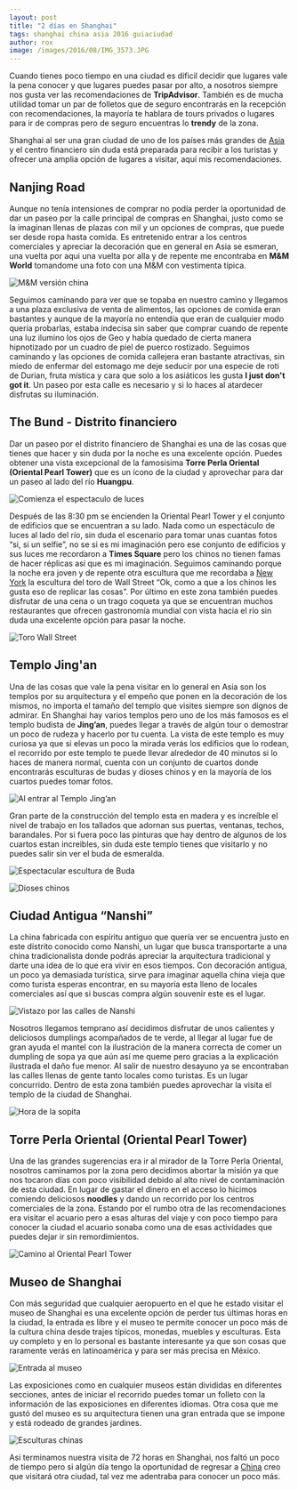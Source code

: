 ```yaml
---
layout: post
title: "2 días en Shanghai"
tags: shanghai china asia 2016 guiaciudad
author: rox
image: /images/2016/08/IMG_3573.JPG
---
```


Cuando tienes poco tiempo en una ciudad es dificil decidir que lugares vale la pena conocer y que lugares puedes pasar por alto, a nosotros siempre nos gusta ver las recomendaciones de **TripAdvisor**. También es de mucha utilidad tomar un par de folletos que de seguro encontrarás en la recepción con recomendaciones, la mayoría te hablara de tours privados o lugares para ir de compras pero de seguro encuentras lo **trendy** de la zona.

Shanghai al ser una gran ciudad de uno de los países más grandes de [Asia](/tag/asia/) y el centro financiero sin duda está preparada para recibir a los turistas y ofrecer una amplia opción de lugares a visitar, aquí mis recomendaciones.

## Nanjing Road

Aunque no tenía intensiones de comprar no podía perder la oportunidad de dar un paseo por la calle principal de compras en Shanghai, justo como se la imaginan llenas de plazas con  mil y un opciones de compras, que puede ser desde ropa hasta comida. Es entretenido entrar a los centros comerciales y apreciar la decoración que en general en Asia se esmeran, una vuelta por aqui una vuelta por alla y de repente me encontraba en **M&M World** tomandome una foto con una M&M con vestimenta típica.

![M&M versión china](/images/2016/08/IMG_3367.JPG)

Seguimos caminando para ver que se topaba en nuestro camino y llegamos a una plaza exclusiva de venta de alimentos, las opciones de comida eran bastantes y aunque de la mayoría no entendía que eran de cualquier modo quería probarlas, estaba indecisa sin saber que comprar cuando de repente una luz ilumino los ojos de Geo y había quedado de cierta manera hipnotizado por un cuadro de piel de puerco rostizado. Seguimos caminando y las opciones de comida callejera eran bastante atractivas, sin miedo de enfermar del estomago me deje seducir por una especie de roti de Durian, fruta mística y cara que solo a los asiáticos les gusta **I just don't got it**. Un paseo por esta calle es necesario y si lo haces al atardecer disfrutas su iluminación.

## The Bund - Distrito financiero

Dar un paseo por el distrito financiero de Shanghai es una de las cosas que tienes que hacer y sin duda por la noche es una excelente opción. Puedes obtener una vista excepcional de la famosisima  **Torre Perla Oriental (Oriental Pearl Tower)** que es un ícono de la ciudad y aprovechar para dar un paseo al lado del río **Huangpu**. 

![Comienza el espectaculo de luces](/images/2016/08/IMG_3417.JPG)

Después de las 8:30 pm se encienden la Oriental Pearl Tower y el conjunto de edificios que se encuentran a su lado. Nada como un espectáculo de luces al lado del río, sin duda el escenario para tomar unas cuantas fotos “si, si un selfie”, no se si es mi imaginación pero ese conjunto de edificios y sus luces me recordaron a **Times Square** pero los chinos no tienen famas de hacer réplicas así que es mi imaginación. Seguimos caminando porque la noche era joven y de repente otra escultura que me recordaba a [New York](/tag/new-york/) la escultura del toro de Wall Street “Ok, como a que a los chinos les gusta eso de replicar las cosas”. Por último en este zona también puedes disfrutar de una cena o un trago coqueta ya que se encuentran muchos restaurantes que ofrecen gastronomía mundial con vista hacia el río sin duda una excelente opción para pasar la noche.

![Toro Wall Street](/images/2016/08/IMG_3436.JPG)

## Templo Jing'an

Una de las cosas que vale la pena visitar en lo general en Asia son los templos por su arquitectura y el empeño que ponen en la decoración de los mismos, no importa el tamaño del templo que visites siempre son dignos de admirar. En Shanghai hay varios templos pero uno de los más famosos es el templo budista de **Jing’an**, puedes llegar a través de algún tour o demostrar un poco de rudeza y hacerlo por tu cuenta. La vista de este templo es muy curiosa ya que si elevas un poco la mirada verás los edificios que lo rodean, el recorrido por este templo te puede llevar alrededor de 40 minutos si lo haces de manera normal, cuenta con un conjunto de cuartos donde encontrarás esculturas de budas y dioses chinos y en la mayoría de los cuartos puedes tomar fotos. 

![Al entrar al Templo Jing’an](/images/2016/08/IMG_3451.JPG)

Gran parte de la construcción del templo esta en madera y es increíble el nivel de trabajo en los tallados que adornan sus puertas, ventanas, techos, barandales. Por si fuera poco las pinturas que hay dentro de algunos de los cuartos estan increibles, sin duda este templo tienes que visitarlo y no puedes salir sin ver el buda de esmeralda.

![Espectacular escultura de Buda](/images/2016/08/IMG_3509.JPG)

![Dioses chinos](/images/2016/08/IMG_3450.JPG)

## Ciudad Antigua “Nanshi”

La china fabricada con espíritu antiguo que quería ver se encuentra justo en este distrito conocido como Nanshi, un lugar que busca  transportarte a una china tradicionalista donde podrás apreciar la arquitectura tradicional y darte una idea de lo que era vivir en esos tiempos. Con decoración antigua, un poco ya demasiada turística, sirve para imaginar aquella china vieja que como turista esperas encontrar, en su mayoría esta lleno de locales comerciales así que si buscas compra algún souvenir este es el lugar.

![Vistazo por las calles de Nanshi](/images/2016/08/IMG_3528.JPG)

Nosotros llegamos temprano así decidimos disfrutar de unos calientes y deliciosos dumplings acompañados de te verde, al llegar al lugar fue de gran ayuda el mantel con la ilustración de la manera correcta de comer un dumpling de sopa ya que aún así me queme pero gracias a la explicación ilustrada el daño fue menor. Al salir de nuestro desayuno ya se encontraban las calles llenas de gente tanto locales como turistas. Es un lugar concurrido. Dentro de esta zona también puedes aprovechar la visita el templo de la ciudad de Shanghai.

![Hora de la sopita](/images/2016/08/IMG_3535.JPG)

## Torre Perla Oriental (Oriental Pearl Tower)

Una de las grandes sugerencias era ir al mirador de la Torre Perla Oriental, nosotros caminamos por la zona pero decidimos abortar la misión ya que nos tocaron días con poco visibilidad debido al alto nivel de contaminación de esta ciudad. En lugar de gastar el dinero en el acceso lo hicimos comiendo deliciosos **noodles** y dando un recorrido por los centros comerciales de la zona. Estando por el rumbo otra de las recomendaciones era visitar el acuario pero a esas alturas del viaje y con poco tiempo para conocer la ciudad el acuario sonaba como una de esas actividades que puedes dejar ir sin remordimientos.

![Camino al Oriental Pearl Tower](/images/2016/08/IMG_3624.JPG)

## Museo de Shanghai

Con más seguridad que cualquier aeropuerto en el que he estado visitar el museo de Shanghai es una excelente opción de perder tus últimas horas en la ciudad, la entrada es libre y el museo te permite conocer un poco más de la cultura china desde trajes típicos, monedas, muebles y esculturas. Esta uy completo y en lo personal es bastante interesante ya que son cosas que raramente verás en latinoamérica y para ser más precisa en México. 

![Entrada al museo](/images/2016/08/IMG_3675.JPG)

Las exposiciones como en cualquier museos están divididas en diferentes secciones, antes de iniciar el recorrido puedes tomar un folleto con la información de las exposiciones en diferentes idiomas. Otra cosa que me gustó del museo es su arquitectura tienen una gran entrada que se impone y está rodeado de grandes jardines.

![Esculturas chinas](/images/2016/08/IMG_3729.JPG)

Asi terminamos nuestra visita de 72 horas en Shanghai, nos faltó un poco de tiempo pero si algún día tengo la oportunidad de regresar a [China](/tag/china) creo que visitará otra ciudad, tal vez me adentraba para conocer un poco más.






